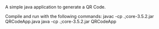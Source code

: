 A simple java application to generate a QR Code.

Compile and run with the following commands:
javac -cp .;core-3.5.2.jar QRCodeApp.java
java -cp .;core-3.5.2.jar QRCodeApp
